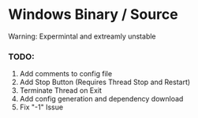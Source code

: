 # Windows Binary / Source
Warning: Expermintal and extreamly unstable   
   
### TODO:
1. Add comments to config file
2. Add Stop Button (Requires Thread Stop and Restart)
3. Terminate Thread on Exit
4. Add config generation and dependency download
5. Fix "-1" Issue
